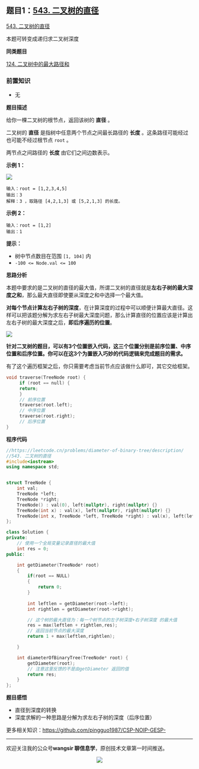## 题目1：[543. 二叉树的直径](https://leetcode.cn/problems/diameter-of-binary-tree/)

[543. 二叉树的直径](https://leetcode.cn/problems/diameter-of-binary-tree/)

本题可转变成递归求二叉树深度

**同类题目**

[124. 二叉树中的最大路径和](https://leetcode.cn/problems/binary-tree-maximum-path-sum/)

### 前置知识

- 无

**题目描述**

给你一棵二叉树的根节点，返回该树的 **直径** 。

二叉树的 **直径** 是指树中任意两个节点之间最长路径的 **长度** 。这条路径可能经过也可能不经过根节点 `root` 。

两节点之间路径的 **长度** 由它们之间边数表示。



**示例 1：**

<img src ="https://cdn.jsdelivr.net/gh/pingguo1987/CSP-NOIP-GESP-/image/pic/二叉树/二叉树_题目1：543. 二叉树的直径/diamtree.jpg" />

```
输入：root = [1,2,3,4,5]
输出：3
解释：3 ，取路径 [4,2,1,3] 或 [5,2,1,3] 的长度。
```

**示例 2：**

```
输入：root = [1,2]
输出：1
```

 

**提示：**

- 树中节点数目在范围 `[1, 104]` 内
- `-100 <= Node.val <= 100`



**思路分析**

本题中要求的是二叉树的直径的最大值，所谓二叉树的直径就是**左右子树的最大深度之和**，那么最大直径即使要从深度之和中选择一个最大值。

**对每个节点计算左右子树的深度**，在计算深度的过程中可以顺便计算最大直径。这样可以把该题分解为求左右子树最大深度问题，那么计算直径的位置应该是计算出左右子树的最大深度之后，**即后序遍历的位置**。

<img src ="https://cdn.jsdelivr.net/gh/pingguo1987/CSP-NOIP-GESP-/image/pic/二叉树/二叉树_题目1：543. 二叉树的直径/二叉树中的直径.png" />



**针对二叉树的题目，可以有3个位置嵌入代码，这三个位置分别是前序位置、中序位置和后序位置。你可以在这3个为置嵌入巧妙的代码逻辑来完成题目的需求。**

有了这个遍历框架之后，你只需要考虑当前节点应该做什么即可，其它交给框架。

```c++
void traverse(TreeNode root) {
     if (root == null) {
     return;
     }
     // 前序位置
     traverse(root.left);
     // 中序位置
     traverse(root.right);
     // 后序位置
}
```



**程序代码**

```c++
//https://leetcode.cn/problems/diameter-of-binary-tree/description/
//543. 二叉树的直径
#include<iostream>
using namespace std;


struct TreeNode {
    int val;
    TreeNode *left;
    TreeNode *right;
    TreeNode() : val(0), left(nullptr), right(nullptr) {}
    TreeNode(int x) : val(x), left(nullptr), right(nullptr) {}
    TreeNode(int x, TreeNode *left, TreeNode *right) : val(x), left(left), right(right) {}
};

class Solution {
private:
    // 使用一个全局变量记录直径的最大值
    int res = 0;
public:

    int getDiameter(TreeNode* root)
    {
        if(root == NULL)
        {
            return 0;
        }
        
        int leftlen = getDiameter(root->left);
        int rightlen = getDiameter(root->right);

        // 这个树的最大直径为：每一个树节点的左子树深度+右子树深度 的最大值
        res = max(leftlen + rightlen,res);   
        // 返回当前节点的最大深度
        return 1 + max(leftlen,rightlen);

    }

    int diameterOfBinaryTree(TreeNode* root) {
        getDiameter(root);
        // 注意这里反馈的不是由getDiameter 返回的值
        return res;
    }
};
```

**题目感悟**

- 直径到深度的转换
- 深度求解的一种思路是分解为求左右子树的深度（后序位置）

更多相关知识：https://github.com/pingguo1987/CSP-NOIP-GESP-

---

欢迎关注我的公众号**wangsir 聊信息学**，原创技术文章第一时间推送。

<center>
    <img src="https://cdn.jsdelivr.net/gh/pingguo1987/CSP-NOIP-GESP-/image/pic/公众号-扫码版.png">
</center>
